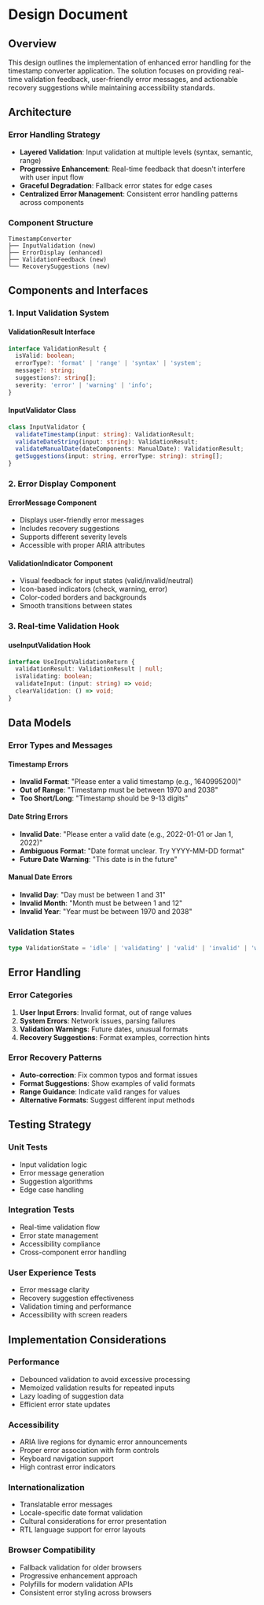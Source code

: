 # Design Document

## Overview

This design outlines the implementation of enhanced error handling for the timestamp converter application. The solution focuses on providing real-time validation feedback, user-friendly error messages, and actionable recovery suggestions while maintaining accessibility standards.

## Architecture

### Error Handling Strategy
- **Layered Validation**: Input validation at multiple levels (syntax, semantic, range)
- **Progressive Enhancement**: Real-time feedback that doesn't interfere with user input flow
- **Graceful Degradation**: Fallback error states for edge cases
- **Centralized Error Management**: Consistent error handling patterns across components

### Component Structure
```
TimestampConverter
├── InputValidation (new)
├── ErrorDisplay (enhanced)
├── ValidationFeedback (new)
└── RecoverySuggestions (new)
```

## Components and Interfaces

### 1. Input Validation System

#### ValidationResult Interface
```typescript
interface ValidationResult {
  isValid: boolean;
  errorType?: 'format' | 'range' | 'syntax' | 'system';
  message?: string;
  suggestions?: string[];
  severity: 'error' | 'warning' | 'info';
}
```

#### InputValidator Class
```typescript
class InputValidator {
  validateTimestamp(input: string): ValidationResult;
  validateDateString(input: string): ValidationResult;
  validateManualDate(dateComponents: ManualDate): ValidationResult;
  getSuggestions(input: string, errorType: string): string[];
}
```

### 2. Error Display Component

#### ErrorMessage Component
- Displays user-friendly error messages
- Includes recovery suggestions
- Supports different severity levels
- Accessible with proper ARIA attributes

#### ValidationIndicator Component
- Visual feedback for input states (valid/invalid/neutral)
- Icon-based indicators (check, warning, error)
- Color-coded borders and backgrounds
- Smooth transitions between states

### 3. Real-time Validation Hook

#### useInputValidation Hook
```typescript
interface UseInputValidationReturn {
  validationResult: ValidationResult | null;
  isValidating: boolean;
  validateInput: (input: string) => void;
  clearValidation: () => void;
}
```

## Data Models

### Error Types and Messages

#### Timestamp Errors
- **Invalid Format**: "Please enter a valid timestamp (e.g., 1640995200)"
- **Out of Range**: "Timestamp must be between 1970 and 2038"
- **Too Short/Long**: "Timestamp should be 9-13 digits"

#### Date String Errors
- **Invalid Date**: "Please enter a valid date (e.g., 2022-01-01 or Jan 1, 2022)"
- **Ambiguous Format**: "Date format unclear. Try YYYY-MM-DD format"
- **Future Date Warning**: "This date is in the future"

#### Manual Date Errors
- **Invalid Day**: "Day must be between 1 and 31"
- **Invalid Month**: "Month must be between 1 and 12"
- **Invalid Year**: "Year must be between 1970 and 2038"

### Validation States
```typescript
type ValidationState = 'idle' | 'validating' | 'valid' | 'invalid' | 'warning';
```

## Error Handling

### Error Categories
1. **User Input Errors**: Invalid format, out of range values
2. **System Errors**: Network issues, parsing failures
3. **Validation Warnings**: Future dates, unusual formats
4. **Recovery Suggestions**: Format examples, correction hints

### Error Recovery Patterns
- **Auto-correction**: Fix common typos and format issues
- **Format Suggestions**: Show examples of valid formats
- **Range Guidance**: Indicate valid ranges for values
- **Alternative Formats**: Suggest different input methods

## Testing Strategy

### Unit Tests
- Input validation logic
- Error message generation
- Suggestion algorithms
- Edge case handling

### Integration Tests
- Real-time validation flow
- Error state management
- Accessibility compliance
- Cross-component error handling

### User Experience Tests
- Error message clarity
- Recovery suggestion effectiveness
- Validation timing and performance
- Accessibility with screen readers

## Implementation Considerations

### Performance
- Debounced validation to avoid excessive processing
- Memoized validation results for repeated inputs
- Lazy loading of suggestion data
- Efficient error state updates

### Accessibility
- ARIA live regions for dynamic error announcements
- Proper error association with form controls
- Keyboard navigation support
- High contrast error indicators

### Internationalization
- Translatable error messages
- Locale-specific date format validation
- Cultural considerations for error presentation
- RTL language support for error layouts

### Browser Compatibility
- Fallback validation for older browsers
- Progressive enhancement approach
- Polyfills for modern validation APIs
- Consistent error styling across browsers